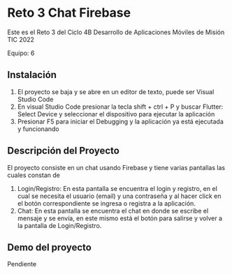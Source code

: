 # Reto 3 Chat Firebase

Este es el Reto 3 del Ciclo 4B Desarrollo de Aplicaciones Móviles de Misión TIC 2022

Equipo: 6

## Instalación

1. El proyecto se baja y se abre en un editor de texto, puede ser Visual Studio Code
2. En visual Studio Code presionar la tecla shift + ctrl + P y buscar Flutter: Select Device y seleccionar el dispositivo para ejecutar la aplicación
3. Presionar F5 para iniciar el Debugging y la aplicación ya está ejecutada y funcionando

## Descripción del Proyecto

El proyecto consiste en un chat usando Firebase y tiene varias pantallas las cuales constan de 

1. Login/Registro: En esta pantalla se encuentra el login y registro, en el cual se necesita el usuario (email) y una contraseña y al hacer click en el botón correspondiente se ingresa o registra a la aplicación.
2. Chat: En esta pantalla se encuentra el chat en donde se escribe el mensaje y se envía, en este mismo está el botón para salirse y volver a la pantalla de Login/Registro.


## Demo del proyecto

Pendiente
